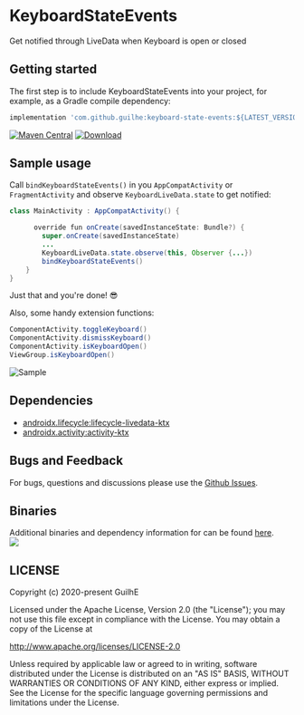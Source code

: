 # KeyboardStateEvents

Get notified through LiveData when Keyboard is open or closed

## Getting started

The first step is to include KeyboardStateEvents into your project, for example, as a Gradle compile dependency:

```groovy
implementation 'com.github.guilhe:keyboard-state-events:${LATEST_VERSION}'
```
[![Maven Central](https://img.shields.io/maven-central/v/com.github.guilhe/keyboard-state-events.svg)](https://search.maven.org/search?q=g:com.github.guilhe%20AND%20keyboard-state-events) [![Download](https://api.bintray.com/packages/gdelgado/android/KeyboardStateEvents/images/download.svg)](https://bintray.com/gdelgado/android/KeyboardStateEvents/_latestVersion)

## Sample usage

Call `bindKeyboardStateEvents()` in you `AppCompatActivity` or `FragmentActivity` and observe `KeyboardLiveData.state` to get notified:
```java
class MainActivity : AppCompatActivity() {

      override fun onCreate(savedInstanceState: Bundle?) {
        super.onCreate(savedInstanceState)
        ...
        KeyboardLiveData.state.observe(this, Observer {...})
        bindKeyboardStateEvents()
    }
}
```
Just that and you're done! 😎

Also, some handy extension functions:  
```java
ComponentActivity.toggleKeyboard()
ComponentActivity.dismissKeyboard()
ComponentActivity.isKeyboardOpen()
ViewGroup.isKeyboardOpen()
```

<img src="https://raw.githubusercontent.com/Guilhe/KeyboardStateEvents/master/sample.gif" alt="Sample"/>
    
## Dependencies
- [androidx.lifecycle:lifecycle-livedata-ktx](https://developer.android.com/jetpack/androidx/releases/lifecycle)
- [androidx.activity:activity-ktx](https://developer.android.com/jetpack/androidx/releases/activity)


## Bugs and Feedback

For bugs, questions and discussions please use the [Github Issues](https://github.com/GuilhE/KeyboardStateEvents/issues).

## Binaries
Additional binaries and dependency information for can be found [here](https://search.maven.org/artifact/com.github.guilhe/keyboard-state-events).  
<a href='https://bintray.com/gdelgado/android/KeyboardStateEvents?source=watch' alt='Get automatic notifications about new "KeyboardStateEvents" versions'><img src='https://www.bintray.com/docs/images/bintray_badge_bw.png'></a>

## LICENSE

Copyright (c) 2020-present GuilhE

Licensed under the Apache License, Version 2.0 (the "License");
you may not use this file except in compliance with the License.
You may obtain a copy of the License at

<http://www.apache.org/licenses/LICENSE-2.0>

Unless required by applicable law or agreed to in writing, software
distributed under the License is distributed on an "AS IS" BASIS,
WITHOUT WARRANTIES OR CONDITIONS OF ANY KIND, either express or implied.
See the License for the specific language governing permissions and
limitations under the License.
